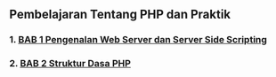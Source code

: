 ## Pembelajaran Tentang PHP dan Praktik

### 1. <a href="https://github.com/codemetik/php/blob/main/php-bab-1.md">BAB 1 Pengenalan Web Server dan Server Side Scripting</a>

### 2. <a href="">BAB 2 Struktur Dasa PHP</a>
